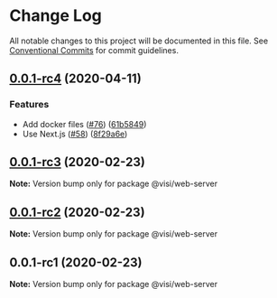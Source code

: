 # Change Log

All notable changes to this project will be documented in this file.
See [Conventional Commits](https://conventionalcommits.org) for commit guidelines.

## [0.0.1-rc4](https://github.com/neet/visible/compare/v0.0.1-rc3...v0.0.1-rc4) (2020-04-11)


### Features

* Add docker files ([#76](https://github.com/neet/visible/issues/76)) ([61b5849](https://github.com/neet/visible/commit/61b5849072b08265a3f4e91886ba5d34012e4e71))
* Use Next.js ([#58](https://github.com/neet/visible/issues/58)) ([8f29a6e](https://github.com/neet/visible/commit/8f29a6eaab06c3f3f25e6a28fcb6f89f30f9ca1f))





## [0.0.1-rc3](https://github.com/neet/visible/compare/v0.0.1-rc2...v0.0.1-rc3) (2020-02-23)

**Note:** Version bump only for package @visi/web-server





## [0.0.1-rc2](https://github.com/neet/visible/compare/v0.0.1-rc1...v0.0.1-rc2) (2020-02-23)

**Note:** Version bump only for package @visi/web-server





## 0.0.1-rc1 (2020-02-23)

**Note:** Version bump only for package @visi/web-server
